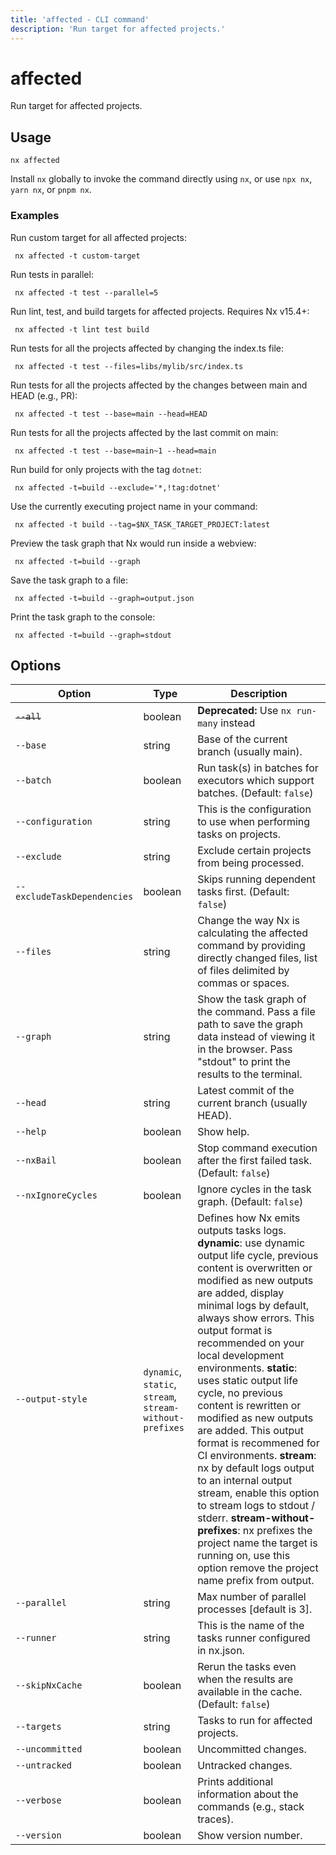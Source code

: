 ```yaml
---
title: 'affected - CLI command'
description: 'Run target for affected projects.'
---
```


# affected

Run target for affected projects.

## Usage

```shell
nx affected
```

Install `nx` globally to invoke the command directly using `nx`, or use `npx nx`, `yarn nx`, or `pnpm nx`.

### Examples

Run custom target for all affected projects:

```shell
 nx affected -t custom-target
```

Run tests in parallel:

```shell
 nx affected -t test --parallel=5
```

Run lint, test, and build targets for affected projects. Requires Nx v15.4+:

```shell
 nx affected -t lint test build
```

Run tests for all the projects affected by changing the index.ts file:

```shell
 nx affected -t test --files=libs/mylib/src/index.ts
```

Run tests for all the projects affected by the changes between main and HEAD (e.g., PR):

```shell
 nx affected -t test --base=main --head=HEAD
```

Run tests for all the projects affected by the last commit on main:

```shell
 nx affected -t test --base=main~1 --head=main
```

Run build for only projects with the tag `dotnet`:

```shell
 nx affected -t=build --exclude='*,!tag:dotnet'
```

Use the currently executing project name in your command:

```shell
 nx affected -t build --tag=$NX_TASK_TARGET_PROJECT:latest
```

Preview the task graph that Nx would run inside a webview:

```shell
 nx affected -t=build --graph
```

Save the task graph to a file:

```shell
 nx affected -t=build --graph=output.json
```

Print the task graph to the console:

```shell
 nx affected -t=build --graph=stdout
```

## Options

| Option      | Type    | Description                               |
| ----------- | ------- | ----------------------------------------- |
| ~~`--all`~~ | boolean | **Deprecated:** Use `nx run-many` instead |
| `--base` | string | Base of the current branch (usually main). |
| `--batch` | boolean | Run task(s) in batches for executors which support batches. (Default: `false`) |
| `--configuration` | string | This is the configuration to use when performing tasks on projects. |
| `--exclude` | string | Exclude certain projects from being processed. |
| `--excludeTaskDependencies` | boolean | Skips running dependent tasks first. (Default: `false`) |
| `--files` | string | Change the way Nx is calculating the affected command by providing directly changed files, list of files delimited by commas or spaces. |
| `--graph` | string | Show the task graph of the command. Pass a file path to save the graph data instead of viewing it in the browser. Pass "stdout" to print the results to the terminal. |
| `--head` | string | Latest commit of the current branch (usually HEAD). |
| `--help` | boolean | Show help. |
| `--nxBail` | boolean | Stop command execution after the first failed task. (Default: `false`) |
| `--nxIgnoreCycles` | boolean | Ignore cycles in the task graph. (Default: `false`) |
| `--output-style` | `dynamic`, `static`, `stream`, `stream-without-prefixes` | Defines how Nx emits outputs tasks logs. **dynamic**: use dynamic output life cycle, previous content is overwritten or modified as new outputs are added, display minimal logs by default, always show errors. This output format is recommended on your local development environments. **static**: uses static output life cycle, no previous content is rewritten or modified as new outputs are added. This output format is recommened for CI environments. **stream**: nx by default logs output to an internal output stream, enable this option to stream logs to stdout / stderr. **stream-without-prefixes**: nx prefixes the project name the target is running on, use this option remove the project name prefix from output. |
| `--parallel` | string | Max number of parallel processes [default is 3]. |
| `--runner` | string | This is the name of the tasks runner configured in nx.json. |
| `--skipNxCache` | boolean | Rerun the tasks even when the results are available in the cache. (Default: `false`) |
| `--targets` | string | Tasks to run for affected projects. |
| `--uncommitted` | boolean | Uncommitted changes. |
| `--untracked` | boolean | Untracked changes. |
| `--verbose` | boolean | Prints additional information about the commands (e.g., stack traces). |
| `--version` | boolean | Show version number. |
